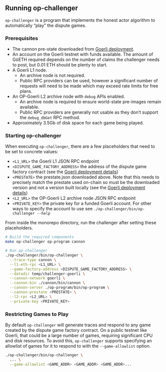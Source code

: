 ## Running op-challenger

`op-challenger` is a program that implements the honest actor algorithm to automatically “play” the dispute games.

### Prerequisites

- The cannon pre-state downloaded from [Goerli deployment](./deployments.md#goerli).
- An account on the Goerli testnet with funds available. The amount of GöETH required depends on the number of claims
  the challenger needs to post, but 0.01 ETH should be plenty to start.
- A Goerli L1 node.
    - An archive node is not required.
    - Public RPC providers can be used, however a significant number of requests will need to be made which may exceed
      rate limits for free plans.
- An OP-Goerli L2 archive node with `debug` APIs enabled.
    - An archive node is required to ensure world-state pre-images remain available.
    - Public RPC providers are generally not usable as they don’t support the `debug_dbGet` RPC method.
- Approximately 3.5Gb of disk space for each game being played.

### Starting op-challenger

When executing `op-challenger`, there are a few placeholders that need to be set to concrete values:

- `<L1_URL>` the Goerli L1 JSON RPC endpoint
- `<DISPUTE_GAME_FACTORY_ADDRESS>` the address of the dispute game factory contract (see
  the [Goerli deployment details](./deployments.md#goerli))
- `<PRESTATE>` the prestate.json downloaded above. Note that this needs to precisely match the prestate used on-chain so
  must be the downloaded version and not a version built locally (see the [Goerli deployment details](./deployments.md#goerli))
- `<L2_URL>` the OP-Goerli L2 archive node JSON RPC endpoint
- `<PRIVATE_KEY>` the private key for a funded Goerli account. For other ways to specify the account to use
  see `./op-challenger/bin/op-challenger --help`

From inside the monorepo directory, run the challenger after setting these placeholders.

```bash
# Build the required components
make op-challenger op-program cannon

# Run op-challenger
./op-challenger/bin/op-challenger \
  --trace-type cannon \
  --l1-eth-rpc <L1_URL> \
  --game-factory-address <DISPUTE_GAME_FACTORY_ADDRESS> \
  --datadir temp/challenger-goerli \
  --cannon-network goerli \
  --cannon-bin ./cannon/bin/cannon \
  --cannon-server ./op-program/bin/op-program \
  --cannon-prestate <PRESTATE> \
  --l2-rpc <L2_URL> \
  --private-key <PRIVATE_KEY>
```


### Restricting Games to Play

By default `op-challenger` will generate traces and respond to any game created by the dispute game factory contract. On
a public testnet like Goerli, that could be a large number of games, requiring significant CPU and disk resources. To
avoid this, `op-challenger` supports specifying an allowlist of games for it to respond to with the `--game-allowlist`
option.

```bash
./op-challenger/bin/op-challenger \
  ... \
  --game-allowlist <GAME_ADDR> <GAME_ADDR> <GAME_ADDR>...
```
